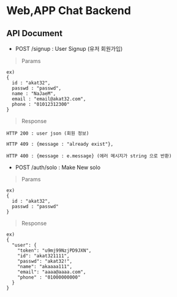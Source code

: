 # Web,APP Chat Backend


## API Document

* POST /signup : User Signup (유저 회원가입)

> Params

    ex)
    {
      id : "akat32",
      passwd : "passwd",
      name : "NaJaeM",
      email : "email@akat32.com",
      phone : "01012312300"
    }

> Response

    HTTP 200 : user json (회원 정보)

    HTTP 409 : {message : "already exist"},

    HTTP 400 : {message : e.message} (에러 메시지가 string 으로 반환)

* POST /auth/solo : Make New solo

> Params

    ex)
    {
      id : "akat32",
      passwd : "passwd"
    }
> Response

    ex)
    {
      "user": {
        "token": "u9mj99NzjPD9JXN",
        "id": "akat321111",
        "passwd": "akat32!",
        "name": "akaaaa111",
        "email": "aaaa@aaaa.com",
        "phone" : "01000000000"
      }
    }
